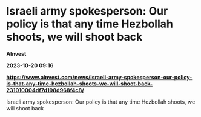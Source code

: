 # Israeli army spokesperson: Our policy is that any time Hezbollah shoots, we will shoot back
**AInvest**

**2023-10-20 09:16**

**https://www.ainvest.com/news/israeli-army-spokesperson-our-policy-is-that-any-time-hezbollah-shoots-we-will-shoot-back-231010004df7d198d968f4c8/**

Israeli army spokesperson: Our policy is that any time Hezbollah shoots, we will shoot back